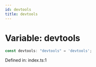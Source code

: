 ```yaml
---
id: devtools
title: devtools
---
```


<!-- DO NOT EDIT: this page is autogenerated from the type comments -->

# Variable: devtools

```ts
const devtools: "devtools" = 'devtools';
```

Defined in: index.ts:1
